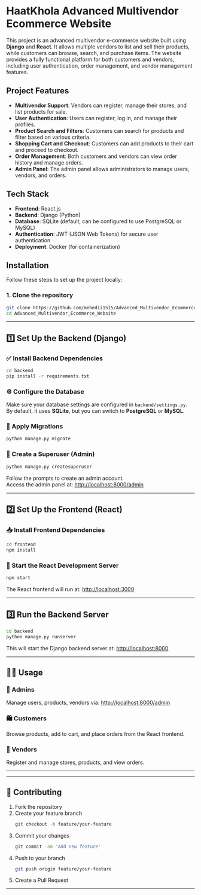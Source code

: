# HaatKhola Advanced Multivendor Ecommerce Website

This project is an advanced multivendor e-commerce website built using **Django** and **React**. It allows multiple vendors to list and sell their products, while customers can browse, search, and purchase items. The website provides a fully functional platform for both customers and vendors, including user authentication, order management, and vendor management features.

## Project Features

- **Multivendor Support**: Vendors can register, manage their stores, and list products for sale.
- **User Authentication**: Users can register, log in, and manage their profiles.
- **Product Search and Filters**: Customers can search for products and filter based on various criteria.
- **Shopping Cart and Checkout**: Customers can add products to their cart and proceed to checkout.
- **Order Management**: Both customers and vendors can view order history and manage orders.
- **Admin Panel**: The admin panel allows administrators to manage users, vendors, and orders.

## Tech Stack

- **Frontend**: React.js
- **Backend**: Django (Python)
- **Database**: SQLite (default, can be configured to use PostgreSQL or MySQL)
- **Authentication**: JWT (JSON Web Tokens) for secure user authentication
- **Deployment**: Docker (for containerization)

## Installation

Follow these steps to set up the project locally:

### 1. Clone the repository

```bash
git clone https://github.com/mehedii1515/Advanced_Multivendor_Ecommerce_Website.git
cd Advanced_Multivendor_Ecommerce_Website
```
---

## 1️⃣ Set Up the Backend (Django)

### ✅ Install Backend Dependencies

```bash
cd backend
pip install -r requirements.txt
```

### ⚙️ Configure the Database

Make sure your database settings are configured in `backend/settings.py`.  
By default, it uses **SQLite**, but you can switch to **PostgreSQL** or **MySQL**.

### 🔁 Apply Migrations

```bash
python manage.py migrate
```

### 👤 Create a Superuser (Admin)

```bash
python manage.py createsuperuser
```

Follow the prompts to create an admin account.  
Access the admin panel at: [http://localhost:8000/admin](http://localhost:8000/admin)

---

## 2️⃣ Set Up the Frontend (React)

### 📥 Install Frontend Dependencies

```bash
cd frontend
npm install
```

### 🚀 Start the React Development Server

```bash
npm start
```

The React frontend will run at: [http://localhost:3000](http://localhost:3000)

---

## 3️⃣ Run the Backend Server

```bash
cd backend
python manage.py runserver
```

This will start the Django backend server at: [http://localhost:8000](http://localhost:8000)

---

## 🧑‍💻 Usage

### 🔐 Admins  
Manage users, products, vendors via: [http://localhost:8000/admin](http://localhost:8000/admin)

### 🛍️ Customers  
Browse products, add to cart, and place orders from the React frontend.

### 🏪 Vendors  
Register and manage stores, products, and view orders.

---


---

## 🤝 Contributing

1. Fork the repository  
2. Create your feature branch  
   ```bash
   git checkout -b feature/your-feature
   ```
3. Commit your changes  
   ```bash
   git commit -am 'Add new feature'
   ```
4. Push to your branch  
   ```bash
   git push origin feature/your-feature
   ```
5. Create a Pull Request

---
